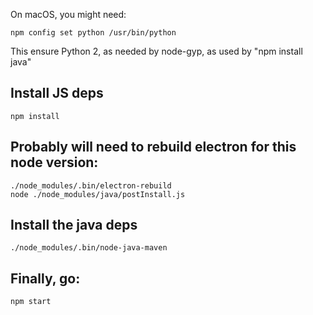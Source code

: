 On macOS, you might need:
```
npm config set python /usr/bin/python
```
This ensure Python 2, as needed by node-gyp, as used by "npm install java"

## Install JS deps
```
npm install
```

## Probably will need to rebuild electron for this node version:
```
./node_modules/.bin/electron-rebuild
node ./node_modules/java/postInstall.js
```

## Install the java deps
```
./node_modules/.bin/node-java-maven
```

## Finally, go:
```
npm start
```
